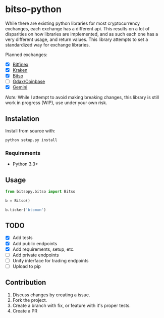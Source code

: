 # bitso-python

While there are existing python libraries for most cryptocurrency exchanges,
each exchange has a different api. This results on a lot of disparities on how libraries are implemented, and as such each one has a very different usage, and return values. This library attempts to set a standardized way for exchange libraries.

Planned exchanges:

- [X] [Bitfinex](https://github.com/Vanclief/bitfinex-python)
- [X] [Kraken](https://github.com/Vanclief/kraken-python)
- [X] [Bitso](https://github.com/Vanclief/bitso-python)
- [ ] [Gdax/Coinbase](https://github.com/Vanclief/gdax-python)
- [X] [Gemini](https://github.com/Vanclief/gemini-python)

*Note:* While I attempt to avoid making breaking changes, this library is still 
work in progress (WIP), use under your own risk.


## Instalation
Install from source with:

```py
python setup.py install
```

### Requirements

* Python 3.3+

## Usage

```py
from bitsopy.bitso import Bitso

b = Bitso()

b.ticker('btcmxn')
```

## TODO

- [X]  Add tests
- [X]  Add public endpoints
- [X]  Add requirements, setup, etc.
- [ ]  Add private endpoints
- [ ]  Unify interface for trading endpoints
- [ ]  Upload to pip

## Contribution

1. Discuss changes by creating a issue.
2. Fork the project.
3. Create a branch with fix, or feature with it's proper tests.
4. Create a PR
